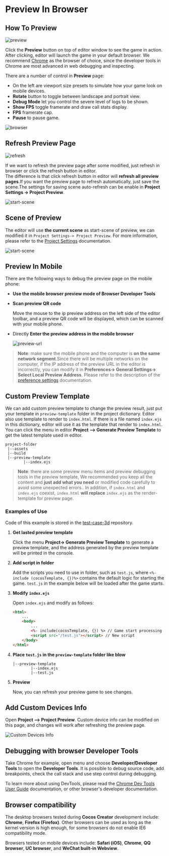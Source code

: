 # Preview In Browser

## How To Preview

![preview](index/preview.jpg)

Click the **Preview** button on top of editor window to see the game in action. After clicking, editor will launch the game in your default browser. We recommend [Chrome](http://google.com/chrome) as the browser of choice, since the developer tools in Chrome are most advanced in web debugging and inspecting.

There are a number of control in **Preview** page:

- On the left are viewport size presets to simulate how your game look on mobile devices.
- **Rotate** button to toggle between landscape and portrait view.
- **Debug Mode** let you control the severe level of logs to be shown.
- **Show FPS** toggle framerate and draw call stats display.
- **FPS** framerate cap.
- **Pause** to pause game.

![browser](index/browser.png)

## Refresh Preview Page

![refresh](index/refresh.jpg)

If we want to refresh the preview page after some modified, just refresh in browser or click the refresh button in editor.<br>
The difference is that click refresh button in editor will **refresh all preview pages**.If you want the preview page to refresh automatically, just save the scene.The settings for saving scene auto-refresh can be enable in __Project Settings -> Project Preview__.

![start-scene](index/auto-refresh.jpg)

## Scene of Preview

The editor will use **the current scene** as start-scene of preview, we can modified it in `Project Settings-> Project Preview`. For more information, please refer to the [Project Settings](../project/index.md) documentation.

![start-scene](index/start-scene.jpg)

## Preview In Mobile

There are the following ways to debug the preview page on the mobile phone:

- **Use the mobile browser preview mode of Browser Developer Tools**

- **Scan preview QR code**

    Move the mouse to the ip preview address on the left side of the editor toolbar, and a preview QR code will be displayed, which can be scanned with your mobile phone.

- Directly **Enter the preview address in the mobile browser**

  ![preview-url](index/preview-url.jpg)

> **Note**: make sure the mobile phone and the computer is **on the same network segment**.Since there will be multiple networks on the computer, if the IP address of the preview URL in the editor is incorrectly, you can modify it in **Preferences-> General Settings-> Select Local Preview Address**. Please refer to the description of the [preference settings](../preference/index.md) documentation.

## Custom Preview Template

We can add custom preview template to change the preview result, just put your template in `preview-template` folder in the project dictionary. Editor also use template to render to `index.html`. If there is a file named `index.ejs` in this dictionary, editor will use it as the template that render to `index.html`. You can click the menu in editor **Project —> Generate Preview Template** to get the latest template used in editor.

```
project-folder
 |--assets
 |--build
 |--preview-template
        |--index.ejs
```

> **Note**: there are some preview menu items and preview debugging tools in the preview template, We recommended you keep all the content and **just add what you need** or modified code carefully to avoid some unexpected errors.. In addition, if `index.html` and `index.ejs` coexist, `index.html` **will replace** `index.ejs` as the render-template for preview page.

### Examples of Use

Code of this example is stored in the [test-case-3d](https://github.com/cocos-creator/test-cases-3d) repository.

1. **Get lasted preview template**

     Click the menu **Project-> Generate Preview Template** to generate a preview template, and the address generated by the preview template will be printed in the console.

2. **Add script in folder**

    Add the scripts you need to use in folder, such as `test.js`, where `<%-include (cocosTemplate, {})%>` contains the default logic for starting the game. `test.js` in the example below will be loaded after the game starts.

3. **Modify `index.ejs`**

    Open `index.ejs` and modify as follows:

    ```html
    <html>
        ...
        <body>
            ...
            <%- include(cocosTemplate, {}) %> // Game start processing logic
            <script src="/test.js"></script> // New script
        </body>
    </html>
    ```

4. **Place `test.js` in the `preview-template` folder like blow**

    ```
    |--preview-template
            |--index.ejs
            |--test.js
    ```

5. **Preview**

    Now, you can refresh your preview game to see changes.

## Add Custom Devices Info

Open __Project —> Project Preview__. Custom device info can be modified on this page, and changes will work after refreshing the preview page.

![Custom Devices Info](./browser/user_device.jpg)

## Debugging with browser Developer Tools

Take Chrome for example, open menu and choose __Developer/Developer Tools__ to open the __Developer Tools__. It is possible to debug source code, add breakpoints, check the call stack and use step control during debugging.

To learn more about using DevTools, please read the [Chrome Dev Tools User Guide](https://developer.chrome.com/devtools) documentation, or other browser's developer documentation.

## Browser compatibility

The desktop browsers tested during __Cocos Creator__ development include: **Chrome**, **Firefox (Firefox)**. Other browsers can be used as long as the kernel version is high enough, for some browsers do not enable IE6 compatibility mode.

Browsers tested on mobile devices include: **Safari (iOS)**, **Chrome**, **QQ browser**, **UC browser**, and **WeChat built-in Webview**.
